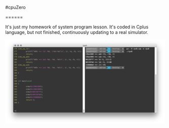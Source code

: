 #cpuZero

======

It's just my homework of system program lesson. It's coded in Cplus language, but not finished, continuously updating to a real simulator.

![](Demo.png)
